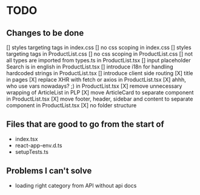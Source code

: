 # TODO

## Changes to be done

[] styles targeting tags in index.css
[] no css scoping in index.css
[] styles targeting tags in ProductList.css
[] no css scoping in ProductList.css
[] not all types are imported from types.ts in ProductList.tsx
[] input placeholder Search is in english in ProductList.tsx
[] introduce i18n for handling hardcoded strings in ProductList.tsx
[] introduce client side routing
[X] title in pages
[X] replace XHR with fetch or axios in ProductList.tsx
[X] ahhh, who use vars nowadays? ;) in ProductList.tsx
[X] remove unnecessary wrapping of ArticleList in PLP
[X] move ArticleCard to separate component in ProductList.tsx
[X] move footer, header, sidebar and content to separate component in ProductList.tsx
[X] no folder structure

## Files that are good to go from the start of

- index.tsx
- react-app-env.d.ts
- setupTests.ts

## Problems I can't solve

- loading right category from API without api docs
